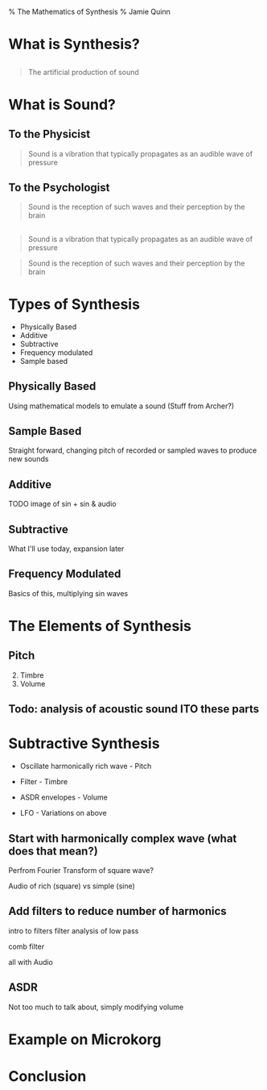 % The Mathematics of Synthesis
% Jamie Quinn

# What is Synthesis?

##
> The artificial production of sound

# What is Sound?

## To the Physicist
> Sound is a vibration that typically propagates as an audible wave of pressure

## To the Psychologist
> Sound is the reception of such waves and their perception by the brain

##
> Sound is a vibration that typically propagates as an audible wave of pressure

> Sound is the reception of such waves and their perception by the brain

# Types of Synthesis

- Physically Based
- Additive
- Subtractive
- Frequency modulated
- Sample based

## Physically Based

Using mathematical models to emulate a sound (Stuff from Archer?)

## Sample Based

Straight forward, changing pitch of recorded or sampled waves to produce new sounds

## Additive

TODO image of sin + sin & audio

## Subtractive

What I'll use today, expansion later

## Frequency Modulated

Basics of this, multiplying sin waves

# The Elements of Synthesis

## Pitch
2. Timbre
3. Volume

## Todo: analysis of acoustic sound ITO these parts

# Subtractive Synthesis

- Oscillate harmonically rich wave - Pitch
- Filter - Timbre
- ASDR envelopes - Volume

- LFO - Variations on above

## Start with harmonically complex wave (what does that mean?)

Perfrom Fourier Transform of square wave?

Audio of rich (square) vs simple (sine)

## Add filters to reduce number of harmonics

intro to filters
filter analysis of low pass

comb filter

all with Audio

## ASDR

Not too much to talk about, simply modifying volume

# Example on Microkorg

# Conclusion
